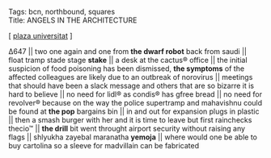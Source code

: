 Tags: bcn, northbound, squares  
Title: ANGELS IN THE ARCHITECTURE  
  
[ [plaza universitat](https://maps.app.goo.gl/rjeNEXnNMHbxEGAA6) ]

Δ647 || 
two one again and one from **the dwarf robot** back from saudi || 
float tramp stade stage **stake**  || 
a desk at the cactus® office ||
the initial suspicion of food poisoning has been dismissed, **the symptoms** of the affected colleagues are likely due to an outbreak of norovirus || 
meetings that should have been a slack message and others that are so bizarre it is hard to believe ||
no need for lidl® as condis® has gfree bread ||
no need for revolver® because on the way the police supertramp and mahavishnu could be found at **the pop** bargains bin ||
in and out for expansion plugs in plastic ||
then a smash burger with her and it is time to leave but first rainchecks thecio™ ||
**the drill** bit went throught airport security without raising any flags ||
shlyukha zayebal maranatha **yemoja** ||
where would one be able to buy cartolina so a sleeve for madvillain can be fabricated
